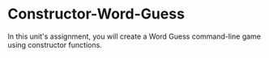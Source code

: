 # Constructor-Word-Guess
In this unit's assignment, you will create a Word Guess command-line game using constructor functions.
